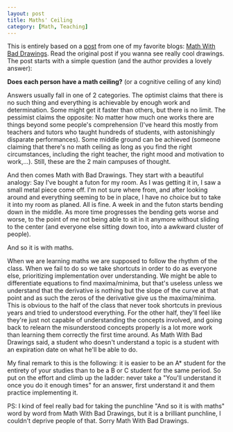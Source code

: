 ```yaml
---
layout: post
title: Maths' Ceiling
category: [Math, Teaching]
---
```


This is entirely based on a [post](https://mathwithbaddrawings.com/2015/04/08/the-math-ceiling-wheres-your-cognitive-breaking-point/) from one of my favorite blogs: [Math With Bad Drawings](https://mathwithbaddrawings.com). Read the original post if you wanna see really cool drawings. The post starts with a simple question (and the author provides a lovely answer):

<b>Does each person have a math ceiling?</b> (or a cognitive ceiling of any kind)

<!--excerpt ends here-->

Answers usually fall in one of 2 categories. The optimist claims that there is no such thing and everything is achievable by enough work and determination. Some might get it faster than others, but there is no limit. The pessimist claims the opposite: No matter how much one works there are things beyond some people's comprehension (I've heard this mostly from teachers and tutors who taught hundreds of students, with astonishingly disparate performances). Some middle ground can be achieved (someone claiming that there's no math ceiling as long as you find the right circumstances, including the right teacher, the right mood and motivation to work,...). Still, these are the 2 main campuses of thought.

And then comes Math with Bad Drawings. They start with a beautiful analogy: Say I've bought a futon for my room. As I was getting it in, I saw a small metal piece come off. I'm not sure where from, and after looking around and everything seeming to be in place, I have no choice but to take it into my room as planed. All is fine. A week in and the futon starts bending down in the middle. As more time progresses the bending gets worse and worse, to the point of me not being able to sit in it anymore without sliding to the center (and everyone else sitting down too, into a awkward cluster of people).

And so it is with maths.

When we are learning maths we are supposed to follow the rhythm of the class. When we fail to do so we take shortcuts in order to do as everyone else, prioritizing implementation over understanding. We might be able to differentiate equations to find maxima/minima, but that's useless unless we understand that the derivative is nothing but the slope of the curve at that point and as such the zeros of the derivative give us the maxima/minima. This is obvious to the half of the class that never took shortcuts in previous years and tried to understood everything. For the other half, they'll feel like they're just not capable of understanding the concepts involved, and going back to relearn the misunderstood concepts properly is a lot more work than learning them correctly the first time around. As Math With Bad Drawings said, a student who doesn't understand a topic is a student with an expiration date on what he'll be able to do.

My final remark to this is the following: it is easier to be an A* student for the entirety of your studies than to be a B or C student for the same period. So put on the effort and climb up the ladder: never take a "You'll understand it once you do it enough times" for an answer, first understand it and them practice implementing it.

PS: I kind of feel really bad for taking the punchline "And so it is with maths" word by word from Math With Bad Drawings, but it is a brilliant punchline, I couldn't deprive people of that. Sorry Math With Bad Drawings.